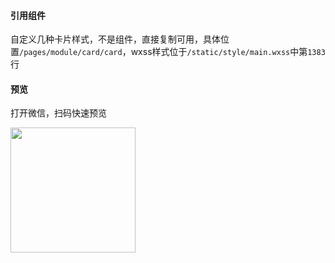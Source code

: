 #### 引用组件

自定义几种卡片样式，不是组件，直接复制可用，具体位置`/pages/module/card/card`，wxss样式位于`/static/style/main.wxss`中第`1383`行



#### 预览

打开微信，扫码快速预览

<div align="left"><image src="https://z3.ax1x.com/2021/06/01/2nN0yt.jpg" width="200" height="200"> </image></div>
